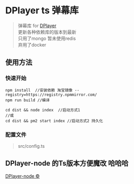 # DPlayer ts 弹幕库

> 弹幕库 for [DPlayer](https://github.com/DIYgod/DPlayer)\
> 更新各种依赖库的版本到最新 \
> 只用了mongo 暂未使用redis \
> 弃用了docker

## 使用方法

### 快速开始

```shell
npm install  //安装依赖 淘宝镜像 --registry=https://registry.npmmirror.com/
npm run build //编译

cd dist && node index  //启动方式1
//或
cd dist && pm2 start index //启动方式2 持久化
```

### 配置文件

> src/config.ts

## DPlayer-node 的Ts版本方便魔改 哈哈哈 

[DPlayer-node ©](https://github.com/MoePlayer/DPlayer-node)

